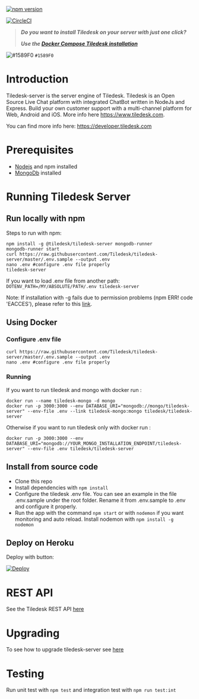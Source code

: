 [![npm version](https://badge.fury.io/js/%40tiledesk%2Ftiledesk-server.svg)](https://badge.fury.io/js/%40tiledesk%2Ftiledesk-server)

[![CircleCI](https://circleci.com/gh/Tiledesk/tiledesk-server.svg?style=svg)](https://circleci.com/gh/Tiledesk/tiledesk-server)

> ***Do you want to install Tiledesk on your server with just one click?***
> 
> ***Use the [Docker Compose Tiledesk installation](https://github.com/Tiledesk/tiledesk-deployment/blob/master/docker-compose/README.md)***

![#1589F0](https://via.placeholder.com/15/1589F0/000000?text=+) `#1589F0`


# Introduction

Tiledesk-server is the server engine of Tiledesk. Tiledesk is an Open Source Live Chat platform with integrated ChatBot written in NodeJs and Express. Build your own customer support with a multi-channel platform for Web, Android and iOS. More info here https://www.tiledesk.com.

You can find more info here: https://developer.tiledesk.com

# Prerequisites

* [Nodejs](https://www.npmjs.com/) and npm installed 
* [MongoDb](https://www.mongodb.com) installed

# Running Tiledesk Server

## Run locally with npm

Steps to run with npm:

```
npm install -g @tiledesk/tiledesk-server mongodb-runner
mongodb-runner start
curl https://raw.githubusercontent.com/Tiledesk/tiledesk-server/master/.env.sample --output .env
nano .env #configure .env file properly
tiledesk-server  
```

If you want to load .env file from another path: `DOTENV_PATH=/MY/ABSOLUTE/PATH/.env tiledesk-server`

Note: If installation with -g fails due to permission problems (npm ERR! code 'EACCES'), please refer to this [link](https://docs.npmjs.com/getting-started/fixing-npm-permissions).


## Using Docker


### Configure .env file 
```
curl https://raw.githubusercontent.com/Tiledesk/tiledesk-server/master/.env.sample --output .env
nano .env #configure .env file properly
```

### Running
If you want to run tiledesk and mongo with docker run :

```
docker run --name tiledesk-mongo -d mongo
docker run -p 3000:3000 --env DATABASE_URI="mongodb://mongo/tiledesk-server" --env-file .env --link tiledesk-mongo:mongo tiledesk/tiledesk-server
```

Otherwise if you want to run tiledesk only with docker run :

```
docker run -p 3000:3000 --env DATABASE_URI="mongodb://YOUR_MONGO_INSTALLATION_ENDPOINT/tiledesk-server" --env-file .env tiledesk/tiledesk-server
```

## Install from source code

* Clone this repo
* Install dependencies with `npm install`
* Configure the tiledesk .env file. You can see an example in the file .env.sample under the root folder. Rename it from .env.sample to .env and configure it properly. 
* Run the app with the command `npm start` or with `nodemon` if you want monitoring and auto reload. Install nodemon with `npm install -g nodemon`


## Deploy on Heroku

Deploy with button:

[![Deploy](https://www.herokucdn.com/deploy/button.svg)](https://heroku.com/deploy?template=https://github.com/Tiledesk/tiledesk-server)


# REST API

See the Tiledesk REST API [here](https://developer.tiledesk.com/apis/rest-api/introduction)

# Upgrading 
To see how to upgrade tiledesk-server see [here](./docs/upgrading.md) 

# Testing
Run unit test with `npm test` and integration test with `npm run test:int` 

